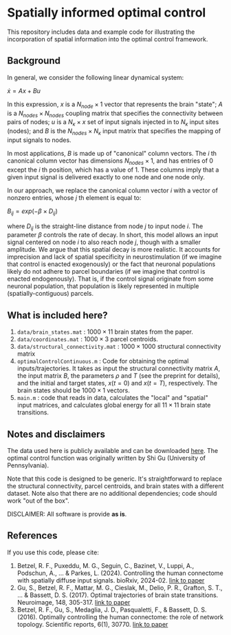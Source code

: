 # Spatially informed optimal control
This repository includes data and example code for illustrating the incorporation of spatial information into the optimal control framework.

## Background

In general, we consider the following linear dynamical system:

$\dot{x} = Ax + Bu$

In this expression, $x$ is a $N_{node} \times 1$ vector that represents the brain "state"; $A$ is a $N_{nodes} \times N_{nodes}$ coupling matrix that specifies the connectivity between pairs of nodes; $u$ is a $N_{\kappa} \times x$ set of input signals injected in to $N_{\kappa}$ input sites (nodes); and $B$ is the $N_{nodes} \times N_{\kappa}$ input matrix that specifies the mapping of input signals to nodes.

In most applications, $B$ is made up of "canonical" column vectors. The $i$ th canonical column vector has dimensions $N_{nodes} \times 1$, and has entries of 0 except the $i$ th position, which has a value of 1. These columns imply that a given input signal is delivered exactly to one node and one node only.

In our approach, we replace the canonical column vector $i$ with a vector of nonzero entries, whose $j$ th element is equal to:

$B_{ij} = exp(-\beta \times D_{ij})$

where $D_{ij}$ is the straight-line distance from node $j$ to input node $i$. The parameter $\beta$ controls the rate of decay. In short, this model allows an input signal centered on node $i$ to also reach node $j$, though with a smaller amplitude. We argue that this spatial decay is more realistic. It accounts for imprecision and lack of spatial specificity in neurostimulation (if we imagine that control is enacted exogenously) or the fact that neuronal populations likely do not adhere to parcel boundaries (if we imagine that control is enacted endogenously). That is, if the control signal originate from some neuronal population, that population is likely represented in multiple (spatially-contiguous) parcels.

## What is included here?

1. <code>data/brain_states.mat</code> : $1000 \times 11$ brain states from the paper.
2. <code>data/coordinates.mat</code> : $1000 \times 3$ parcel centroids.
3. <code>data/structural_connectivity.mat</code> : $1000 \times 1000$ structural connectivity matrix
4. <code>optimalControlContinuous.m</code> : Code for obtaining the optimal inputs/trajectories. It takes as input the structural connectivity matrix $A$, the input matrix $B$, the parameters $\rho$ and $T$ (see the preprint for details), and the initial and target states, $x(t = 0)$ and $x(t = T)$, respectively. The brain states should be $1000 \times 1$ vectors.
5. <code>main.m</code> : code that reads in data, calculates the "local" and "spatial" input matrices, and calculates global energy for all $11 \times 11$ brain state transitions.

## Notes and disclaimers

The data used here is publicly available and can be downloaded [here](https://zenodo.org/records/2872624#.XOJqE99fhmM). The optimal control function was originally written by Shi Gu (University of Pennsylvania).

Note that this code is designed to be generic. It's straightforward to replace the structural connectivity, parcel centroids, and brain states with a different dataset. Note also that there are no additional dependencies; code should work "out of the box".

DISCLAIMER: All software is provide <b>as is</b>.

## References

If you use this code, please cite:

1. Betzel, R. F., Puxeddu, M. G., Seguin, C., Bazinet, V., Luppi, A., Podschun, A., ... & Parkes, L. (2024). Controlling the human connectome with spatially diffuse input signals. bioRxiv, 2024-02. [link to paper](https://www.biorxiv.org/content/10.1101/2024.02.27.581006.abstract)
2. Gu, S., Betzel, R. F., Mattar, M. G., Cieslak, M., Delio, P. R., Grafton, S. T., ... & Bassett, D. S. (2017). Optimal trajectories of brain state transitions. Neuroimage, 148, 305-317. [link to paper](https://www.sciencedirect.com/science/article/pii/S1053811917300058)
3. Betzel, R. F., Gu, S., Medaglia, J. D., Pasqualetti, F., & Bassett, D. S. (2016). Optimally controlling the human connectome: the role of network topology. Scientific reports, 6(1), 30770. [link to paper](https://www.nature.com/articles/srep30770)
